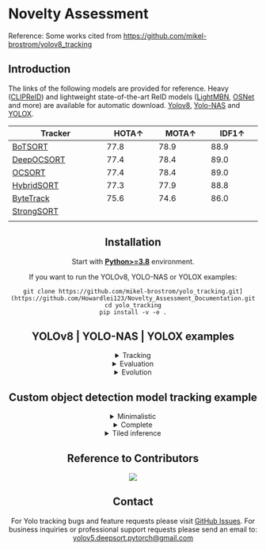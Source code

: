# Novelty Assessment

Reference: Some works cited from https://github.com/mikel-brostrom/yolov8_tracking

## Introduction

The links of the following models are provided for reference.
 Heavy ([CLIPReID](https://arxiv.org/pdf/2211.13977.pdf)) and lightweight state-of-the-art ReID models ([LightMBN](https://arxiv.org/pdf/2101.10774.pdf), [OSNet](https://arxiv.org/pdf/1905.00953.pdf) and more) are available for automatic download. [Yolov8](https://github.com/ultralytics), [Yolo-NAS](https://github.com/Deci-AI/super-gradients) and [YOLOX](https://github.com/Megvii-BaseDetection/YOLOX).

<div align="center">

|  Tracker | HOTA↑ | MOTA↑ | IDF1↑ |
| -------- | ----- | ----- | ----- |
| [BoTSORT](https://arxiv.org/pdf/2206.14651.pdf)    | 77.8 | 78.9 | 88.9 |
| [DeepOCSORT](https://arxiv.org/pdf/2302.11813.pdf) | 77.4 | 78.4 | 89.0 |
| [OCSORT](https://arxiv.org/pdf/2203.14360.pdf)     | 77.4 | 78.4 | 89.0 |
| [HybridSORT](https://arxiv.org/pdf/2308.00783.pdf) | 77.3 | 77.9 | 88.8 |
| [ByteTrack](https://arxiv.org/pdf/2110.06864.pdf)  | 75.6 | 74.6 | 86.0 |
| [StrongSORT](https://arxiv.org/pdf/2202.13514.pdf) |      | | |
| <img width=200/>                                   | <img width=100/> | <img width=100/> | <img width=100/> |



## Installation

Start with [**Python>=3.8**](https://www.python.org/) environment.

If you want to run the YOLOv8, YOLO-NAS or YOLOX examples:

```
git clone https://github.com/mikel-brostrom/yolo_tracking.git](https://github.com/Howardlei123/Novelty_Assessment_Documentation.git
cd yolo_tracking
pip install -v -e .
```

## YOLOv8 | YOLO-NAS | YOLOX examples

<details>
<summary>Tracking</summary>

<details>
<summary>Yolo models</summary>



```bash
$ python examples/track.py --yolo-model yolov8n       # bboxes only
  python examples/track.py --yolo-model yolo_nas_s    # bboxes only
  python examples/track.py --yolo-model yolox_n       # bboxes only
                                        yolov8n-seg   # bboxes + segmentation masks
                                        yolov8n-pose  # bboxes + pose estimation

```

  </details>

<details>
<summary>Tracking methods</summary>

```bash
$ python examples/track.py --tracking-method deepocsort
                                             strongsort
                                             ocsort
                                             bytetrack
                                             botsort
```

</details>

<details>
<summary>Tracking sources</summary>

Tracking can be run on most video formats

```bash
$ python examples/track.py --source 0                               # webcam
                                    img.jpg                         # image
                                    vid.mp4                         # video
                                    path/                           # directory
                                    path/*.jpg                      # glob
                                    'https://youtu.be/Zgi9g1ksQHc'  # YouTube
                                    'rtsp://example.com/media.mp4'  # RTSP, RTMP, HTTP stream
```

</details>

<details>
<summary>Select ReID model</summary>

Some tracking methods combine appearance description and motion in the process of tracking. For those which use appearance, you can choose a ReID model based on your needs from this [ReID model zoo](https://kaiyangzhou.github.io/deep-person-reid/MODEL_ZOO). These model can be further optimized for you needs by the [reid_export.py](https://github.com/mikel-brostrom/yolo_tracking/blob/master/boxmot/deep/reid_export.py) script

```bash
$ python examples/track.py --source 0 --reid-model lmbn_n_cuhk03_d.pt               # lightweight
                                                   osnet_x0_25_market1501.pt
                                                   mobilenetv2_x1_4_msmt17.engine
                                                   resnet50_msmt17.onnx
                                                   osnet_x1_0_msmt17.pt
                                                   clip_market1501.pt               # heavy
                                                   clip_vehicleid.pt
                                                   ...
```

</details>

<details>
<summary>Filter tracked classes</summary>

By default the tracker tracks all MS COCO classes.

If you want to track a subset of the classes that you model predicts, add their corresponding index after the classes flag,

```bash
python examples/track.py --source 0 --yolo-model yolov8s.pt --classes 16 17  # COCO yolov8 model. Track cats and dogs, only
```

[Here](https://tech.amikelive.com/node-718/what-object-categories-labels-are-in-coco-dataset/) is a list of all the possible objects that a Yolov8 model trained on MS COCO can detect. Notice that the indexing for the classes in this repo starts at zero

</details>

<details>
<summary>MOT compliant results</summary>

Can be saved to your experiment folder `runs/track/exp*/` by

```bash
python examples/track.py --source ... --save-mot
```

</details>

</details>

<details>
<summary>Evaluation</summary>

Evaluate a combination of detector, tracking method and ReID model on standard MOT dataset or you custom one by

```bash
$ python3 examples/val.py --yolo-model yolo_nas_s.pt --reid-model osnetx1_0_dukemtcereid.pt --tracking-method deepocsort --benchmark MOT16
                          --yolo-model yolox_n.pt    --reid-model osnet_ain_x1_0_msmt17.pt  --tracking-method ocsort     --benchmark MOT17
                          --yolo-model yolov8s.pt    --reid-model lmbn_n_market.pt          --tracking-method strongsort --benchmark <your-custom-dataset>
```

</details>

<details>
<summary>Evolution</summary>

We use a fast and elitist multiobjective genetic algorithm for tracker hyperparameter tuning. By default the objectives are: HOTA, MOTA, IDF1. Run it by

```bash
$ python examples/evolve.py --tracking-method strongsort --benchmark MOT17 --n-trials 100  # tune strongsort for MOT17
                            --tracking-method ocsort     --benchmark <your-custom-dataset> --objective HOTA # tune ocsort for maximizing HOTA on your custom tracking dataset
```

The set of hyperparameters leading to the best HOTA result are written to the tracker's config file.

</details>


## Custom object detection model tracking example

<details>
<summary>Minimalistic</summary>

```python
import cv2
import numpy as np
from pathlib import Path

from boxmot import DeepOCSORT


tracker = DeepOCSORT(
    model_weights=Path('osnet_x0_25_msmt17.pt'), # which ReID model to use
    device='cuda:0',
    fp16=False,
)

vid = cv2.VideoCapture(0)

while True:
    ret, im = vid.read()

    # substitute by your object detector, output has to be N X (x, y, x, y, conf, cls)
    dets = np.array([[144, 212, 578, 480, 0.82, 0],
                    [425, 281, 576, 472, 0.56, 65]])

    tracks = tracker.update(dets, im) # --> (x, y, x, y, id, conf, cls, ind)
```

</details>


<details>
<summary>Complete</summary>

```python
import cv2
import numpy as np
from pathlib import Path

from boxmot import DeepOCSORT


tracker = DeepOCSORT(
    model_weights=Path('osnet_x0_25_msmt17.pt'), # which ReID model to use
    device='cuda:0',
    fp16=True,
)

vid = cv2.VideoCapture(0)
color = (0, 0, 255)  # BGR
thickness = 2
fontscale = 0.5

while True:
    ret, im = vid.read()

    # substitute by your object detector, input to tracker has to be N X (x, y, x, y, conf, cls)
    dets = np.array([[144, 212, 578, 480, 0.82, 0],
                    [425, 281, 576, 472, 0.56, 65]])

    tracks = tracker.update(dets, im) # --> (x, y, x, y, id, conf, cls, ind)

    xyxys = tracks[:, 0:4].astype('int') # float64 to int
    ids = tracks[:, 4].astype('int') # float64 to int
    confs = tracks[:, 5]
    clss = tracks[:, 6].astype('int') # float64 to int
    inds = tracks[:, 7].astype('int') # float64 to int

    # in case you have segmentations or poses alongside with your detections you can use
    # the ind variable in order to identify which track is associated to each seg or pose by:
    # segs = segs[inds]
    # poses = poses[inds]
    # you can then zip them together: zip(tracks, poses)

    # print bboxes with their associated id, cls and conf
    if tracks.shape[0] != 0:
        for xyxy, id, conf, cls in zip(xyxys, ids, confs, clss):
            im = cv2.rectangle(
                im,
                (xyxy[0], xyxy[1]),
                (xyxy[2], xyxy[3]),
                color,
                thickness
            )
            cv2.putText(
                im,
                f'id: {id}, conf: {conf}, c: {cls}',
                (xyxy[0], xyxy[1]-10),
                cv2.FONT_HERSHEY_SIMPLEX,
                fontscale,
                color,
                thickness
            )

    # show image with bboxes, ids, classes and confidences
    cv2.imshow('frame', im)

    # break on pressing q
    if cv2.waitKey(1) & 0xFF == ord('q'):
        break

vid.release()
cv2.destroyAllWindows()
```

</details>

<details>
<summary>Tiled inference</summary>
  
```py
from sahi import AutoDetectionModel
from sahi.predict import get_sliced_prediction
import cv2
import numpy as np
from pathlib import Path
from boxmot import DeepOCSORT


tracker = DeepOCSORT(
    model_weights=Path('osnet_x0_25_msmt17.pt'), # which ReID model to use
    device='cpu',
    fp16=False,
)

detection_model = AutoDetectionModel.from_pretrained(
    model_type='yolov8',
    model_path='yolov8n.pt',
    confidence_threshold=0.5,
    device="cpu",  # or 'cuda:0'
)

vid = cv2.VideoCapture(0)
color = (0, 0, 255)  # BGR
thickness = 2
fontscale = 0.5

while True:
    ret, im = vid.read()

    # get sliced predictions
    result = get_sliced_prediction(
        im,
        detection_model,
        slice_height=256,
        slice_width=256,
        overlap_height_ratio=0.2,
        overlap_width_ratio=0.2
    )
    num_predictions = len(result.object_prediction_list)
    dets = np.zeros([num_predictions, 6], dtype=np.float32)
    for ind, object_prediction in enumerate(result.object_prediction_list):
        dets[ind, :4] = np.array(object_prediction.bbox.to_xyxy(), dtype=np.float32)
        dets[ind, 4] = object_prediction.score.value
        dets[ind, 5] = object_prediction.category.id

    tracks = tracker.update(dets, im) # --> (x, y, x, y, id, conf, cls, ind)

    if tracks.shape[0] != 0:

        xyxys = tracks[:, 0:4].astype('int') # float64 to int
        ids = tracks[:, 4].astype('int') # float64 to int
        confs = tracks[:, 5].round(decimals=2)
        clss = tracks[:, 6].astype('int') # float64 to int
        inds = tracks[:, 7].astype('int') # float64 to int

        # print bboxes with their associated id, cls and conf
        for xyxy, id, conf, cls in zip(xyxys, ids, confs, clss):
            im = cv2.rectangle(
                im,
                (xyxy[0], xyxy[1]),
                (xyxy[2], xyxy[3]),
                color,
                thickness
            )
            cv2.putText(
                im,
                f'id: {id}, conf: {conf}, c: {cls}',
                (xyxy[0], xyxy[1]-10),
                cv2.FONT_HERSHEY_SIMPLEX,
                fontscale,
                color,
                thickness
            )

    # show image with bboxes, ids, classes and confidences
    cv2.imshow('frame', im)

    # break on pressing q
    if cv2.waitKey(1) & 0xFF == ord('q'):
        break

vid.release()
cv2.destroyAllWindows()
```

</details>

## Reference to Contributors

<a href="https://github.com/mikel-brostrom/yolo_tracking/graphs/contributors ">
  <img src="https://contrib.rocks/image?repo=mikel-brostrom/yolo_tracking" />
</a>

## Contact

For Yolo tracking bugs and feature requests please visit [GitHub Issues](https://github.com/mikel-brostrom/yolo_tracking/issues).
For business inquiries or professional support requests please send an email to: yolov5.deepsort.pytorch@gmail.com
